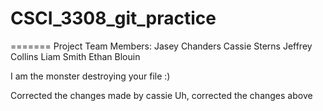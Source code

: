 # CSCI_3308_git_practice

=======
Project Team Members: 
Jasey Chanders
Cassie Sterns
Jeffrey Collins
Liam Smith
Ethan Blouin

I am the monster destroying your file :)

Corrected the changes made by cassie
Uh, corrected the changes above
